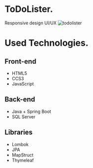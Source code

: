 # ToDoLister.
Responsive design UI/UX
![todolister](https://github.com/user-attachments/assets/7d2f05df-22ab-4601-8ce7-5f5cf875f961)
# Used Technologies.
## Front-end
- HTML5
- CCS3
- JavaScript
## Back-end
- Java + Spring Boot
- SQL Server
## Libraries
- Lombok
- JPA
- MapStruct
- Thymeleaf
